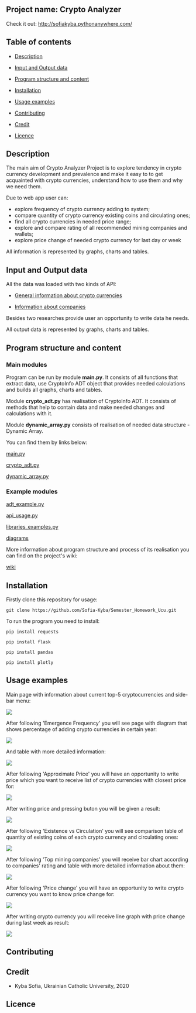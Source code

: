## Project name: Crypto Analyzer

Check it out:
http://sofiakyba.pythonanywhere.com/

## Table of contents

* [Description](#Description)

* [Input and Output data](#Input-and-Output-Data)

* [Program structure and content](#Program-structure-and-content)

* [Installation](#Installation)

* [Usage examples](#Usage-examples)

* [Contributing](#Contributing)

* [Credit](#Credit)

* [Licence](#Licence)



## Description

The main aim of Crypto Analyzer Project is to explore tendency
in crypto currency development and prevalence and make it easy to to get acquainted with crypto currencies,
understand how to use them and why we need them.

Due to web app user can:
* explore frequency of crypto currency adding to system;
* compare quantity of crypto currency existing coins and circulating ones;
* find all crypto currencies in needed price range;
* explore and compare rating of all recommended mining companies and wallets;
* explore price change of needed crypto currency for last day or week

All information is represented by graphs, charts and tables.

## Input and Output data

All the data was loaded with two kinds of API:

* [General information about crypto currencies](https://coinmarketcap.com/api/documentation/v1/#operation/getV1CryptocurrencyListingsLatest)
 
* [Information about companies](https://min-api.cryptocompare.com/data/recommended/all)
 
 Besides two researches provide user an opportunity to write data he needs.
 
 All output data is represented by graphs, charts and tables.
 
 ## Program structure and content
 
 ### Main modules
 Program can be run by module **main.py**. It consists of all functions that extract data, use CryptoInfo ADT object that provides needed calculations and builds  all graphs, charts and tables.
 
 Module **crypto_adt.py** has realisation of CryptoInfo ADT. It consists of methods that help to contain data and make needed changes and calculations with it.
 
 Module **dynamic_array.py** consists of realisation of needed data structure - Dynamic Array.
 
 You can find them by links below:
 
 [main.py](https://github.com/Sofia-Kyba/Semester_Homework_Ucu/blob/master/modules/main.py)
 
 [crypto_adt.py](https://github.com/Sofia-Kyba/Semester_Homework_Ucu/blob/master/modules/crypto_adt.py)
 
 [dynamic_array.py](https://github.com/Sofia-Kyba/Semester_Homework_Ucu/blob/master/modules/dynamic_array.py)
 
 ### Example modules
 
 [adt_example.py](https://github.com/Sofia-Kyba/Semester_Homework_Ucu/blob/master/examples/adt_example.py)
 
 [api_usage.py](https://github.com/Sofia-Kyba/Semester_Homework_Ucu/blob/master/examples/api_usage.py)
 
 [libraries_examples.py](https://github.com/Sofia-Kyba/Semester_Homework_Ucu/blob/master/examples/libraries_examples.py)
 
 [diagrams](https://github.com/Sofia-Kyba/Semester_Homework_Ucu/tree/master/diagrams)
 
 
 More information about program structure and process of its realisation you can find on the project's wiki:
 
 [wiki](https://github.com/Sofia-Kyba/Semester_Homework_Ucu/wiki)
 

## Installation

Firstly clone this repository for usage:

`git clone https://github.com/Sofia-Kyba/Semester_Homework_Ucu.git`

To run the program you need to install:

`pip install requests`

`pip install flask`

`pip install pandas`

`pip install plotly`

## Usage examples

Main page with information about current top-5 cryptocurrencies and side-bar menu:

![](https://github.com/Sofia-Kyba/Semester_Homework_Ucu/blob/master/usage_examples/main_page.png)

After following 'Emergence Frequency' you will see page with diagram that shows percentage of adding crypto currencies in certain year:

![](https://github.com/Sofia-Kyba/Semester_Homework_Ucu/blob/master/usage_examples/emergence1.png)

And table with more detailed information:

![](https://github.com/Sofia-Kyba/Semester_Homework_Ucu/blob/master/usage_examples/emergence2.png)

After following 'Approximate Price' you will have an opportunity to write price which you want to receive list of crypto currencies with closest price for:

![](https://github.com/Sofia-Kyba/Semester_Homework_Ucu/blob/master/usage_examples/approximate_price.png)

After writing price and pressing buton you will be given a result:

![](https://github.com/Sofia-Kyba/Semester_Homework_Ucu/blob/master/usage_examples/approximate_price_answer.png)

After following 'Existence vs Circulation' you will see comparison table of quantity of existing coins of each crypto currency and circulating ones:

![](https://github.com/Sofia-Kyba/Semester_Homework_Ucu/blob/master/usage_examples/existence_circulation.png)

After following 'Top mining companies' you will receive bar chart according to companies' rating and table with more detailed information about them: 

![](https://github.com/Sofia-Kyba/Semester_Homework_Ucu/blob/master/usage_examples/maining_companies.png)

After following 'Price change' you will have an opportunity to write crypto currency you want to know price change for:

![](https://github.com/Sofia-Kyba/Semester_Homework_Ucu/blob/master/usage_examples/price_change.png)

After writing crypto currency you will receive line graph with price change during last week as result:

![](https://github.com/Sofia-Kyba/Semester_Homework_Ucu/blob/master/usage_examples/price_change_answer.png)

## Contributing

## Credit

* Kyba Sofia, Ukrainian Catholic University, 2020

## Licence

